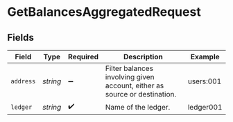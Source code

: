 # GetBalancesAggregatedRequest


## Fields

| Field                                                                     | Type                                                                      | Required                                                                  | Description                                                               | Example                                                                   |
| ------------------------------------------------------------------------- | ------------------------------------------------------------------------- | ------------------------------------------------------------------------- | ------------------------------------------------------------------------- | ------------------------------------------------------------------------- |
| `address`                                                                 | *string*                                                                  | :heavy_minus_sign:                                                        | Filter balances involving given account, either as source or destination. | users:001                                                                 |
| `ledger`                                                                  | *string*                                                                  | :heavy_check_mark:                                                        | Name of the ledger.                                                       | ledger001                                                                 |